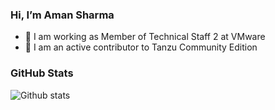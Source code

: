 ### Hi, I’m Aman Sharma

- 💼 I am working as Member of Technical Staff 2 at VMware
- 👀 I am an active contributor to Tanzu Community Edition
### GitHub Stats
![Github stats](https://github-readme-stats.vercel.app/api?username=aman556&count_private=true&show_icons=true&theme=tokyonight)
